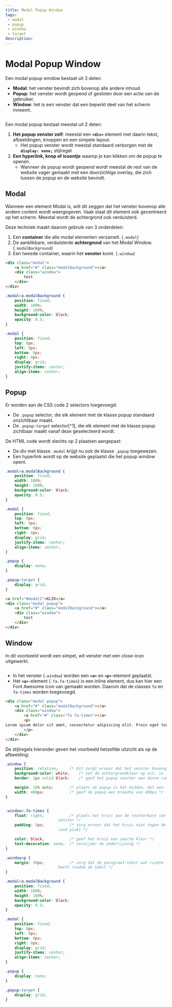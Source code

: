 ```yaml
---
title: Modal Popup Window
tags: 
 - modal
 - popup
 - window
 - target
description:
---
```


# Modal Popup Window

Een modal popup window bestaat uit 3 delen:

*   **Modal**: het venster bevindt zich bovenop alle andere inhoud.
*   **Popup**: het venster wordt geopend of gesloten door een actie van de gebruiker.
*   **Window**: het is een venster dat een beperkt deel van het scherm inneemt.

<img src="{{ site.baseurl }}/assets/img/statische-websites-4.png" alt="" style="height: auto; max-width: 100%">

Een modal popup bestaat meestal uit 2 delen:


1. **Het popup venster zelf**: meestal een **`<div>`** element met daarin tekst, afbeeldingen, knoppen en een simpele layout. 
    *   Het popup venster wordt meestal standaard verborgen met de **`display: none;`** stijlregel
2. **Een hyperlink, knop of icoontje** waarop je kan klikken om de popup te openen. 
    *   Wanneer de popup wordt geopend wordt meestal de rest van de website vager gemaakt met een doorzichtige overlay, die zich tussen de popup en de website bevindt.

## Modal

Wanneer een element Modal is, wilt dit zeggen dat het venster bovenop alle andere content wordt weergegeven. Vaak staat dit element ook gecentreerd op het scherm. Meestal wordt de achtergrond ook verduisterd.

Deze techniek maakt daarom gebruik van 3 onderdelen:

1. Een **container** die alle modal elementen verzamelt. (`.modal`)
2. De aanklikbare, verduisterde **achtergrond** van het Modal Window. (`.modalBackground`)
3. Een tweede container, waarin het **venster** komt. (`.window`)

```html
<div class="modal">
	<a href="#" class="modalBackground"></a>
	<div class="window">
		test
	</div>
</div>
```

```css
.modal>a.modalBackground {
	position: fixed;
	width: 100%;
	height: 100%;
	background-color: black;
	opacity: 0.5;
}

.modal {
	position: fixed;
	top: 0px;
	left: 0px;
	bottom: 0px;
	right: 0px;
	display: grid;
	justify-items: center;
	align-items: center;
}
```

## Popup

Er worden aan de CSS code 2 selectors toegevoegd:

*   De `.popup` selector, die elk element met de klasse popup standaard onzichtbaar maakt.
*   De `.popup:target` selector[^1], die elk element met de klasse popup zichtbaar maakt vanaf deze geselecteerd wordt.

De HTML code wordt slechts op 2 plaatsen aangepast: 

*   De div met klasse `.modal` krijgt nu ook de klasse `.popup` toegewezen.
*   Een hyperlink wordt op de website geplaatst die het popup window opent.

```css
.modal>a.modalBackground {
	position: fixed;
	width: 100%;
	height: 100%;
	background-color: black;
	opacity: 0.5;
}

.modal {
	position: fixed;
	top: 0px;
	left: 0px;
	bottom: 0px;
	right: 0px;
	display: grid;
	justify-items: center;
	align-items: center;
}

.popup {
	display: none;
}

.popup:target {
	display: grid;
}
```



```html
<a href="#modal1">KLIK</a>
<div class="modal popup">
	<a href="#" class="modalBackground"></a>
	<div class="window">
		test
	</div>
</div>
```




## Window

In dit voorbeeld wordt een simpel, wit venster met een close-icon uitgewerkt.

<img src="{{ site.baseurl }}/assets/img/statische-websites-5.png" alt="" style="height: auto; max-width: 100%">

*   In het venster (`.window`) worden een **`<a>`** en **`<p>`**-element geplaatst. 
*   Het  **`<a>`**-element (`.fa.fa-times`)  is een inline element, dus kan hier een Font Awesome icon van gemaakt worden. Daarom dat de classes `fa` en `fa-times` worden toegevoegd.

```html
<div class="modal popup">
	<a href="#" class="modalBackground"></a>
	<div class="window">
		<a href="#" class="fa fa-times"></a>
		<p>
Lorem ipsum dolor sit amet, consectetur adipiscing elit. Proin eget tortor sagittis, aliquet dui id, maximus ex. Pellentesque ut dictum nisl, non suscipit sapien. 
		</p>
	</div>
</div>
```

De stijlregels hieronder geven het voorbeeld hetzelfde uitzicht als op de afbeelding:


```css
.window {
	position: relative;		/* Dit zorgt ervoor dat het venster bovenop de 						   verduisterde achtergrond getoond wordt. */
	background-color: white;	/* zet de achtergrondkleur op wit, in 								   plaats van doorzichtig. */
	border: 1px solid black;	/* geef het popup venster een dunne rand. */

	margin: 10% auto;		/* plaats de popup in het midden, met een 							   beetje ruimte van de bovenrand. */
	width: 400px;			/* geef de popup een breedte van 400px */
}


.window>.fa-times {
	float: right;			/* plaats het kruis aan de rechterkant van het 
					   venster */
	padding: 5px;			/* zorg ervoor dat het kruis niet tegen de 
					   rand plakt */

	color: black;			/* geef het kruis een zwarte kleur */
	text-decoration: none;	/* verwijder de onderlijning */
}

.window>p {
	margin: 30px;			/* zorg dat de paragraaf-tekst wat ruimte 
					   heeft rondom de tekst */
}

.modal>a.modalBackground {
	position: fixed;
	width: 100%;
	height: 100%;
	background-color: black;
	opacity: 0.5;
}

.modal {
	position: fixed;
	top: 0px;
	left: 0px;
	bottom: 0px;
	right: 0px;
	display: grid;
	justify-items: center;
	align-items: center;
}

.popup {
	display: none;
}

.popup:target {
	display: grid;
}
```


